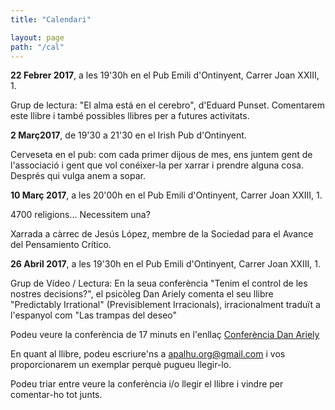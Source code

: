 ```yaml
---
title: "Calendari"

layout: page
path: "/cal"
---
```


**22 Febrer 2017**, a les 19'30h en el Pub Emili d'Ontinyent, Carrer Joan XXIII, 1.

Grup de lectura: "El alma está en el cerebro", d'Eduard Punset. Comentarem este llibre i també possibles llibres per a futures activitats.

**2 Març2017**, de 19'30 a 21'30 en el Irish Pub d'Ontinyent.

Cerveseta en el pub: com cada primer dijous de mes, ens juntem gent de l'associació i gent que vol conéixer-la per xarrar i prendre alguna cosa. Després qui vulga anem a sopar.

**10 Març 2017**, a les 20'00h en el Pub Emili d'Ontinyent, Carrer Joan XXIII, 1.

4700 religions... Necessitem una?

Xarrada a càrrec de Jesús López, membre de la Sociedad para el Avance del Pensamiento Crítico.

**26 Abril 2017**, a les 19'30h en el Pub Emili d'Ontinyent, Carrer Joan XXIII, 1.

Grup de Vídeo / Lectura: En la seua conferència "Tenim el control de les nostres decisions?", el psicòleg Dan Ariely comenta el seu llibre "Predictably Irrational" (Previsiblement Irracionals), irracionalment traduït a l'espanyol com "Las trampas del deseo"

Podeu veure la conferència de 17 minuts en l'enllaç <a href="https://www.ted.com/talks/dan_ariely_asks_are_we_in_control_of_our_own_decisions" target="_blank">Conferència Dan Ariely</a>

En quant al llibre, podeu escriure'ns a apalhu.org@gmail.com i vos proporcionarem un exemplar perquè pugueu llegir-lo.

Podeu triar entre veure la conferència i/o llegir el llibre i vindre per comentar-ho tot junts.

